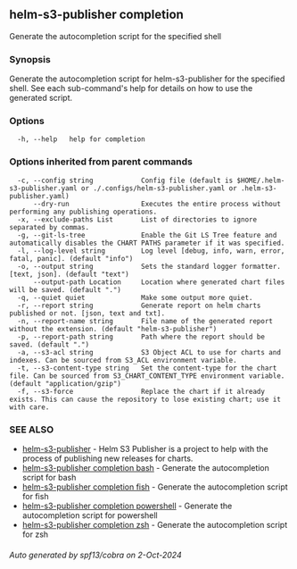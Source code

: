 ## helm-s3-publisher completion

Generate the autocompletion script for the specified shell

### Synopsis

Generate the autocompletion script for helm-s3-publisher for the specified shell.
See each sub-command's help for details on how to use the generated script.


### Options

```
  -h, --help   help for completion
```

### Options inherited from parent commands

```
  -c, --config string            Config file (default is $HOME/.helm-s3-publisher.yaml or ./.configs/helm-s3-publisher.yaml or .helm-s3-publisher.yaml)
      --dry-run                  Executes the entire process without performing any publishing operations.
  -x, --exclude-paths List       List of directories to ignore separated by commas.
  -g, --git-ls-tree              Enable the Git LS Tree feature and automatically disables the CHART PATHS parameter if it was specified.
  -l, --log-level string         Log level [debug, info, warn, error, fatal, panic]. (default "info")
  -o, --output string            Sets the standard logger formatter. [text, json]. (default "text")
      --output-path Location     Location where generated chart files will be saved. (default ".")
  -q, --quiet quiet              Make some output more quiet.
  -r, --report string            Generate report on helm charts published or not. [json, text and txt].
  -n, --report-name string       File name of the generated report without the extension. (default "helm-s3-publisher")
  -p, --report-path string       Path where the report should be saved. (default ".")
  -a, --s3-acl string            S3 Object ACL to use for charts and indexes. Can be sourced from S3_ACL environment variable.
  -t, --s3-content-type string   Set the content-type for the chart file. Can be sourced from S3_CHART_CONTENT_TYPE environment variable. (default "application/gzip")
  -f, --s3-force                 Replace the chart if it already exists. This can cause the repository to lose existing chart; use it with care.
```

### SEE ALSO

* [helm-s3-publisher](helm-s3-publisher.md)	 - Helm S3 Publisher is a project to help with the process of publishing new releases for charts.
* [helm-s3-publisher completion bash](helm-s3-publisher_completion_bash.md)	 - Generate the autocompletion script for bash
* [helm-s3-publisher completion fish](helm-s3-publisher_completion_fish.md)	 - Generate the autocompletion script for fish
* [helm-s3-publisher completion powershell](helm-s3-publisher_completion_powershell.md)	 - Generate the autocompletion script for powershell
* [helm-s3-publisher completion zsh](helm-s3-publisher_completion_zsh.md)	 - Generate the autocompletion script for zsh

###### Auto generated by spf13/cobra on 2-Oct-2024
